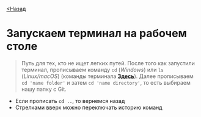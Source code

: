 [<Назад](/readme.md)

# Запускаем терминал на рабочем столе

> Путь для тех, кто не ищет легких путей. После того как запустили терминал, прописываем команду `cd` (_Windows_) или `ls` (_Linux/macOS_) (команды терминала [**Здесь**](/terminal/ru/Console%20Commands.md)). Далее прописываем `cd 'name folder'` и затем `cd 'name directory'`, то есть выбираем нашу папку с Git.
+ Если прописать `cd ..`, то вернемся назад
+ Стрелками вверх можно переключать историю команд